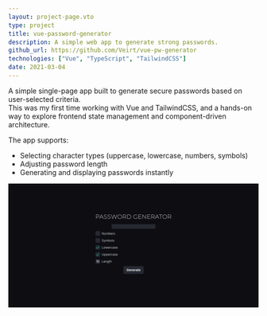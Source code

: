 ```yaml
---
layout: project-page.vto
type: project
title: vue-password-generator
description: A simple web app to generate strong passwords.
github_url: https://github.com/Veirt/vue-pw-generator
technologies: ["Vue", "TypeScript", "TailwindCSS"]
date: 2021-03-04
---
```


A simple single-page app built to generate secure passwords based on user-selected criteria.  
This was my first time working with Vue and TailwindCSS, and a hands-on way to explore frontend state management and component-driven architecture.

The app supports:

- Selecting character types (uppercase, lowercase, numbers, symbols)
- Adjusting password length
- Generating and displaying passwords instantly

<img src="/projects/vue-pw-generator/screenshot.png" alt="Screenshot" transform-images="avif" />
